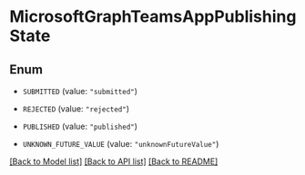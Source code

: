 # MicrosoftGraphTeamsAppPublishingState

## Enum


* `SUBMITTED` (value: `"submitted"`)

* `REJECTED` (value: `"rejected"`)

* `PUBLISHED` (value: `"published"`)

* `UNKNOWN_FUTURE_VALUE` (value: `"unknownFutureValue"`)


[[Back to Model list]](../README.md#documentation-for-models) [[Back to API list]](../README.md#documentation-for-api-endpoints) [[Back to README]](../README.md)


